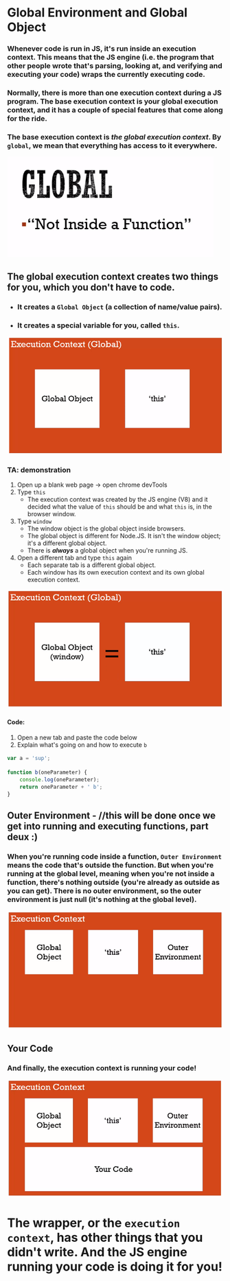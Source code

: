 # Global Environment and Global Object

### Whenever code is run in JS, it's run inside an execution context. This means that the JS engine (i.e. the program that other people wrote that's parsing, looking at, and verifying and executing your code) wraps the currently executing code.

### Normally, there is more than one execution context during a JS program. The base execution context is your global execution context, and it has a couple of special features that come along for the ride.

### The base execution context is **_the global execution context_**. By `global`, we mean that everything has access to it everywhere.

![globalScope](./img/globalscope.png)

## The global execution context creates two things for you, which you don't have to code.

-   ### It creates a `Global Object` (a collection of name/value pairs).
-   ### It creates a special variable for you, called `this`.

![Global Execution Context ](./img/executionContextGlobal.png)

### TA: demonstration

1. Open up a blank web page -> open chrome devTools
1. Type `this`
    - The execution context was created by the JS engine (V8) and it decided what the value of `this` should be and what `this` is, in the browser window.
1. Type `window`
    - The window object is the global object inside browsers.
    - The global object is different for Node.JS. It isn't the window object; it's a different global object.
    - There is **_always_** a global object when you're running JS.
1. Open a different tab and type `this` again
    - Each separate tab is a different global object.
    - Each window has its own execution context and its own global execution context.

![Window Global Execution Context](./img/windowglobalexecutioncontext.png)

#### Code:

1. Open a new tab and paste the code below
1. Explain what's going on and how to execute `b`

```javascript
var a = 'sup';

function b(oneParameter) {
    console.log(oneParameter);
    return oneParameter + ' b';
}
```

## **Outer Environment** - //this will be done once we get into running and executing functions, part deux :)

### When you're running code inside a function, `Outer Environment` means the code that's outside the function. But when you're running at the global level, meaning when you're not inside a function, there's nothing outside (you're already as outside as you can get). There is no outer environment, so the outer environment is just null (it's nothing at the global level).

![outer_environment](./img/outer_environment.png)

## Your Code

### And finally, the execution context is running your code!

![EC_your_code](./img/EC_your_code.png)

# The wrapper, or the `execution context`, has other things that you didn't write. And the JS engine running your code is doing it for you!

